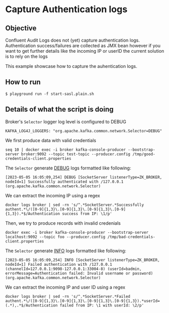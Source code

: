# Capture Authentication logs

## Objective

Confluent Audit Logs does not (yet) capture authentication logs.
Authentication success/failures are collected as JMX bean however if you want to get further details like the incoming IP or userID the current solution is to rely on the logs

This example showcase how to capture the auhentication logs.

## How to run

```
$ playground run -f start-sasl.plain.sh
```

## Details of what the script is doing

Broker's `Selector` logger log level is configured to DEBUG
```
KAFKA_LOG4J_LOGGERS: "org.apache.kafka.common.network.Selector=DEBUG"
```

We first produce data with valid credentials
```
seq 10 | docker exec -i broker kafka-console-producer --bootstrap-server broker:9092 --topic test-topic --producer.config /tmp/good-credentials-client.properties
```

The `Selector` generate [DEBUG](https://github.com/apache/kafka/blob/trunk/clients/src/main/java/org/apache/kafka/common/network/Selector.java#L560) logs formatted like following:
```
[2023-05-05 16:05:09,254] DEBUG [SocketServer listenerType=ZK_BROKER, nodeId=1] Successfully authenticated with /127.0.0.1 (org.apache.kafka.common.network.Selector)
```

We can extract the incoming IP using a regex
```
docker logs broker | sed -rn 's/^.*SocketServer.*Successfully authent.*\/([0-9]{1,3}\.[0-9]{1,3}\.[0-9]{1,3}\.[0-9]{1,3}).*$/Authentication success from IP: \1/p'
```

Then, we try to produce records with invalid credenials
```
docker exec -i broker kafka-console-producer --bootstrap-server localhost:9092 --topic foo --producer.config /tmp/bad-credentials-client.properties
```

The `Selector` generate [INFO](https://github.com/apache/kafka/blob/trunk/clients/src/main/java/org/apache/kafka/common/network/Selector.java#L616) logs formatted like following:
```
[2023-05-05 16:05:09,254] INFO [SocketServer listenerType=ZK_BROKER, nodeId=1] Failed authentication with /127.0.0.1 (channelId=127.0.0.1:9098-127.0.0.1:33004-8) (userId=badmin, errorMessage=Authentication failed: Invalid username or password) (org.apache.kafka.common.network.Selector)
```

We can extract the incoming IP and user ID using a regex
```
docker logs broker | sed -rn 's/^.*SocketServer.*Failed authent.*\/([0-9]{1,3}\.[0-9]{1,3}\.[0-9]{1,3}\.[0-9]{1,3}).*userId=(.*),.*$/Authentication failed from IP: \1 with userId: \2/p'
```